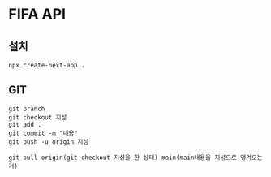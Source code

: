 # FIFA API

## 설치
```
npx create-next-app .
```

## GIT
```
git branch
git checkout 지성
git add .
git commit -m "내용"
git push -u origin 지성

git pull origin(git checkout 지성을 한 상태) main(main내용을 지성으로 댕겨오는거)
```